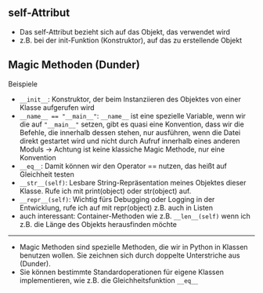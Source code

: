 ## self-Attribut
- Das self-Attribut bezieht sich auf das Objekt, das verwendet wird
- z.B. bei der init-Funktion (Konstruktor), auf das zu erstellende Objekt

## Magic Methoden (Dunder)
Beispiele
- `__init__`: Konstruktor, der beim Instanziieren des Objektes von einer Klasse aufgerufen wird
- `__name__ == "__main__"`: `__name__` ist eine spezielle Variable, wenn wir die auf `"__main__"` setzen, gibt es quasi eine Konvention, dass wir die Befehle, die innerhalb dessen stehen, nur ausführen, wenn die Datei direkt gestartet wird und nicht durch Aufruf innerhalb eines anderen Moduls -> Achtung ist keine klassiche Magic Methode, nur eine Konvention
- `__eq__`: Damit können wir den Operator == nutzen, das heißt auf Gleichheit testen
- `__str__(self)`: Lesbare String-Repräsentation meines Objektes dieser Klasse. Rufe ich mit print(object) oder str(object) auf.
- `__repr__(self)`: Wichtig fürs Debugging oder Logging in der Entwicklung, rufe ich auf mit repr(object) z.B. auch in Listen
- auch interessant: Container-Methoden wie z.B. `__len__(self)` wenn ich z.B. die Länge des Objekts herausfinden möchte
---
- Magic Methoden sind spezielle Methoden, die wir in Python in Klassen benutzen wollen. Sie zeichnen sich durch doppelte Unterstriche aus (Dunder). 
- Sie können bestimmte Standardoperationen für eigene Klassen implementieren, wie z.B. die Gleichheitsfunktion `__eq__`